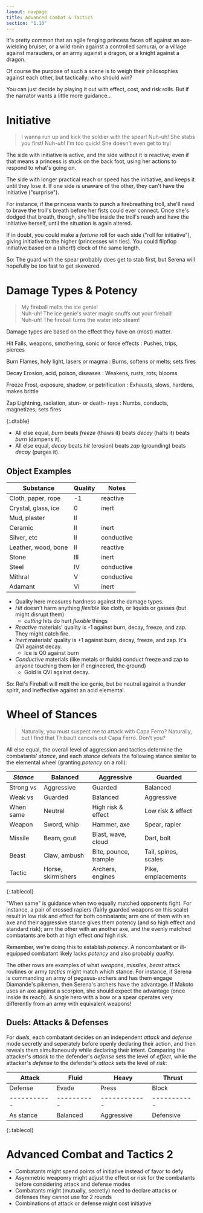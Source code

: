 ```yaml
---
layout: navpage
title: Advanced Combat & Tactics
section: "1.10"
---
```


It's pretty common that an agile fenging princess faces off against an axe-wielding bruiser, or a wild ronin against a controlled samurai, or a village against marauders, or an army against a dragon, or a knight against a dragon.

Of course the purpose of such a scene is to weigh their philosophies against each other, but tactically: who should win?

You can just decide by playing it out with effect, cost, and risk rolls.
But if the narrator wants a little more guidance...

# Initiative

> I wanna run up and kick the soldier with the spear!
> Nuh-uh! She stabs you first!
> Nuh-*uh*! I'm too quick! She doesn't even get to try!

The side with initiative is active, and the side without it is reactive; even if that means a princess is stuck on the back foot, using her actions to respond to what's going on.

The side with longer practical reach or speed has the initiative, and keeps it until they lose it.
If one side is unaware of the other, they can't have the initiative ("surprise").

For instance, if the princess wants to punch a firebreathing troll, she'll need to brave the troll's breath before her fists could ever connect. Once she's dodged that breath, though, she'll be inside the troll's reach and have the initiative herself, until the situation is again altered.

If in doubt, you could make a _fortune_ roll for each side ("roll for initiative"), giving initiative to the higher (princesses win ties).
You could flipflop initiative based on a (short!) clock of the same length.

So: The guard with the spear probably does get to stab first, but Serena will hopefully be too fast to get skewered.

# Damage Types & Potency

> My fireball melts the ice genie!  
> Nuh-uh! The ice genie's water magic snuffs out your fireball!  
> Nuh-*uh*! The fireball turns the water into steam!

Damage types are based on the effect they have on (most) matter.

Hit
Falls, weapons, smothering, sonic or force effects
: Pushes, trips, pierces

Burn
Flames, holy light, lasers or magma
: Burns, softens or melts; sets fires

Decay
Erosion, acid, poison, diseases
: Weakens, rusts, rots; blooms

Freeze
Frost, exposure, shadow, or petrification
: Exhausts, slows, hardens, makes brittle

Zap
Lightning, radiation, stun- or death- rays
: Numbs, conducts, magnetizes; sets fires

{:.dtable}



* All else equal, _burn_ beats _freeze_ (thaws it) beats _decay_ (halts it) beats _burn_ (dampens it).
* All else equal, _decay_ beats _hit_ (erosion) beats _zap_ (grounding) beats _decay_ (purges it).

## Object Examples

| Substance | Quality | Notes |
|-----------|---------|-------|
| Cloth, paper, rope | -1 | reactive |
| Crystal, glass, ice | 0 | inert |
| Mud, plaster | II   |       |
| Ceramic   | II      | inert |
| Silver, etc | II    | conductive |
| Leather, wood, bone | II | reactive |
| Stone     | III     | inert |
| Steel     | IV      | conductive |
| Mithral   | V       | conductive |
| Adamant   | VI      | inert |

* Quality here measures hardness against the damage types.
* _Hit_ doesn't harm anything _flexible_ like cloth, or liquids or gasses (but might disrupt them)
  * _cutting_ hits do hurt _flexible_ things
* _Reactive_ materials' quality is -1 against burn, decay, freeze, and zap. They might catch fire.
* _Inert_ materials' quality is +1 against burn, decay, freeze, and zap. It's QVI against decay.
  * Ice is Q0 against burn
* _Conductive_ materials (like metals or fluids) conduct freeze and zap to anyone touching them (or if engineered, the ground)
  * Gold is QVI against decay.

So: Rei's Fireball will melt the ice genie, but be neutral against a thunder spirit, and ineffective against an acid elemental.

# Wheel of Stances

> Naturally, you must suspect me to attack with Capa Ferro?
> Naturally, but I find that Thibault cancels out Capa Ferro. Don’t you?

All else equal, the overall level of aggression and tactics determine the combatants' _stance_, and each _stance_ defeats the following stance similar to the elemental wheel (granting _potency_ on a roll):

| _Stance_  | Balanced | Aggressive | Guarded   |
|-----------|----------|------------|-----------|
| Strong vs | Aggressive | Guarded | Balanced |
| Weak vs   | Guarded | Balanced | Aggressive |
| When same | Neutral  | High risk & effect | Low risk & effect |
| Weapon    | Sword, whip | Hammer, axe | Spear, rapier |
| Missile   | Beam, gout | Blast, wave, cloud | Dart, bolt |
| Beast     | Claw, ambush | Bite, pounce, trample | Tail, spines, scales |
| Tactic    | Horse, skirmishers | Archers, engines | Pike, emplacements |
{:.tablecol}

"When same" is guidance when two equally matched opponents fight.
For instance, a pair of crossed rapiers (fairly guarded weapons on this scale) result in low risk and effect for both combatants; arm one of them with an axe and their aggressive stance gives them potency (and so high effect and standard risk); arm the other with an another axe, and the evenly matched combatants are both at high effect _and_ high risk.

Remember, we're doing this to establish _potency_.
A noncombatant or ill-equipped combatant likely lacks _potency_ and also probably _quality_.

The other rows are examples of what _weapons_, _missiles_, _beast_ attack routines or army _tactics_ might match which stance.
For instance, if Serena is commanding an army of pegasus-archers and has them engage Diamande's pikemen, then Serena's archers have the advantage.
If Makoto uses an axe against a scorpion, she should expect the advantage (once inside its reach).
A single hero with a bow or a spear operates very differently from an army with equivalent weapons!

## Duels: Attacks & Defenses

For _duels_, each combatant decides on an independent _attack_ and _defense_ mode secretly and seperately before openly declaring their action, and then reveals them simultaneously while declaring their intent.
Comparing the attacker's _attack_ to the defender's _defense_ sets the level of _effect_, while the attacker's _defense_ to the defender's _attack_ sets the level of _risk_:

| Attack    | Fluid    | Heavy      | Thrust    |
|-----------|----------|------------|-----------|
| Defense   | Evade    | Press      | Block     |
|-----------|----------|------------|-----------|
| As stance | Balanced | Aggressive | Defensive |
{:.tablecol}

# Advanced Combat and Tactics 2

* Combatants might spend points of initiative instead of favor to defy
* Asymmetric weaponry might adjust the effect or risk for the combatants before considering attack and defense modes
* Combatants might (mutually, secretly) need to declare attacks or defenses they cannot use for 2 rounds
* Combinations of attack or defense might cost initiative
